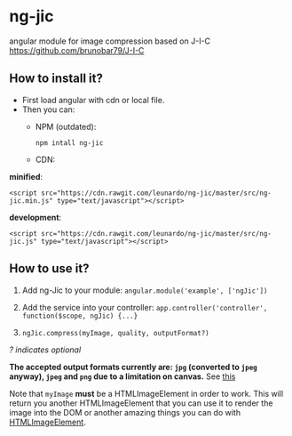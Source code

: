 # ng-jic
angular module for image compression based on J-I-C https://github.com/brunobar79/J-I-C

## How to install it?

* First load angular with cdn or local file. 
* Then you can:
  * NPM (outdated):
  
    `npm intall ng-jic`
  * CDN: 
  
**minified**:
   
   ``<script src="https://cdn.rawgit.com/leunardo/ng-jic/master/src/ng-jic.min.js" type="text/javascript"></script>
   ``
   
**development**: 
   
   ``<script src="https://cdn.rawgit.com/leunardo/ng-jic/master/src/ng-jic.js" type="text/javascript"></script>``
    


## How to use it?

1. Add ng-Jic to your module:
`angular.module('example', ['ngJic'])`

1. Add the service into your controller:
`app.controller('controller', function($scope, ngJic) {...}`

1. `ngJic.compress(myImage, quality, outputFormat?)`

*? indicates optional*

**The accepted output formats currently are: `jpg` (converted to `jpeg` anyway), `jpeg` and `png` due to a limitation on canvas.** See [this](https://kangax.github.io/jstests/toDataUrl_mime_type_test/)

Note that `myImage` **must** be a HTMLImageElement in order to work. This will return you another HTMLImageElement that you can use it to render the image into the DOM or another amazing things you can do with [HTMLImageElement](https://developer.mozilla.org/en/docs/Web/API/HTMLImageElement).

